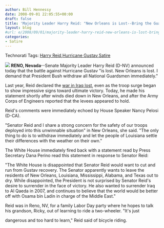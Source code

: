 ```yaml
---
author: Bill Hennessy
date: 2008-09-01 22:05:55+00:00
draft: false
title: 'Majority Leader Harry Reid: "New Orleans is Lost--Bring the Guardsmen Home"'
layout: blog
#url: e/2008/09/01/majority-leader-harry-reid-new-orleans-is-lost-bring-the-guardsmen-home/
categories:
- Satire
---
```


Technorati Tags: [Harry Reid](https://technorati.com/tags/Harry%20Reid),[Hurricane Gustav](https://technorati.com/tags/Hurricane%20Gustav),[Satire](https://technorati.com/tags/Satire)

**![](https://tbn0.google.com/images?q=tbn:jzv4Moiezq0J::www.andresramirez.com/images/officialphoto.jpg)
RENO, Nevada**--Senate Majority Leader Harry Reid (D-NV) announced today that the battle against Hurricane Gustav "is lost. New Orleans is lost. I demand that President Bush withdraw all National Guardsmen immediately."

Last year, Reid declared the [war in Iraq lost](https://www.cbsnews.com/stories/2007/04/20/politics/main2709229.shtml?source=RSSattr=HOME_2709229), even as the troop surge began to show impressive signs toward ultimate victory. Today, he made his statement shortly after winds died down in New Orleans, and after the Army Corps of Engineers reported that the levees appeared to hold.

Reid's comments were immediately echoed by House Speaker Nancy Pelosi (D-CA).

"Senator Reid and I share a strong concern for the safety of our troops deployed into this unwinnable situation" in New Orleans, she said. "The only thing to do is to withdraw immediately and let the people of Louisiana settle their differences with the weather on their own."

The White House immediately fired back with a statement read by Press Secretary Dana Perino read this statement in response to Senator Reid:

"The White House is disappointed that Senator Reid would want to cut and run from Gustav recovery. The Senator apparently wants to leave the residents of New Orleans, Louisiana, Mississippi, Alabama, and Texas out to dry. While disappointed, the President is not surprised by Senator Reid's desire to surrender in the face of victory. He also wanted to surrender Iraq to Al Qaeda in 2007, and continues to believe that the world would be better off with Osama bin Ladin in charge of the Middle East."

Reid was in Reno, NV, for a family Labor Day party where he hopes to talk his grandson, Ricky, out of learning to ride a two-wheeler. "It's just

dangerous and too hard to learn," Reid said of bicycle riding.
